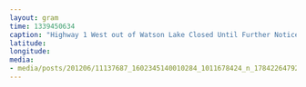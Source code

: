 ```yaml
---
layout: gram
time: 1339450634
caption: "Highway 1 West out of Watson Lake Closed Until Further Notice"
latitude: 
longitude: 
media:
- media/posts/201206/11137687_1602345140010284_1011678424_n_17842264792000351.jpg
---
```

